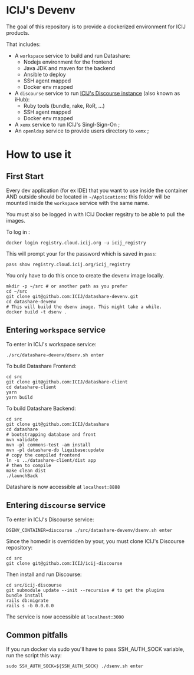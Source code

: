 # ICIJ's Devenv

The goal of this repository is to provide a dockerized environment for ICIJ products.

That includes:

* A `workspace` service to build and run Datashare:
  * Nodejs environment for the frontend
  * Java JDK and maven for the backend
  * Ansible to deploy
  * SSH agent mapped
  * Docker env mapped
* A `discourse` service to run [ICIJ's Discourse instance](https://github.com/icij/icij-discourse) (also known as iHub):
  * Ruby tools (bundle, rake, RoR, ...)
  * SSH agent mapped
  * Docker env mapped
* A `xemx` service to run ICIJ's Singl-Sign-On ;
* An `openldap` service to provide users directory to `xemx` ;

# How to use it

## First Start

Every dev application (for ex IDE) that you want to use inside the container
AND outside should be located in `~/Applications`: this folder will be mounted
inside the `workspace` service with the same name.

You must also be logged in with ICIJ Docker regsitry to be able to pull the images.

To log in :

```shell script
docker login registry.cloud.icij.org -u icij_registry
```

This will prompt your for the password which is saved in `pass`:

```shell script
pass show registry.cloud.icij.org/icij_registry
```

You only have to do this once to create the devenv image locally.

```shell script
mkdir -p ~/src # or another path as you prefer
cd ~/src
git clone git@github.com:ICIJ/datashare-devenv.git
cd datashare-devenv
# This will build the dsenv image. This might take a while.
docker build -t dsenv .
```

## Entering `workspace` service

To enter in ICIJ's workspace service:

```shell script
./src/datashare-devenv/dsenv.sh enter
```

To build Datashare Frontend:

```shell script
cd src
git clone git@github.com:ICIJ/datashare-client
cd datashare-client
yarn
yarn build
```

To build Datashare Backend:

```shell script
cd src
git clone git@github.com:ICIJ/datashare
cd datashare
# bootstrapping database and front
mvn validate
mvn -pl commons-test -am install
mvn -pl datashare-db liquibase:update
# copy the compiled frontend
ln -s ../datashare-client/dist app
# then to compile
make clean dist
./launchBack
```

Datashare is now accessible at `localhost:8888`

## Entering `discourse` service

To enter in ICIJ's Discourse service:

```shell script
DSENV_CONTAINER=discourse ./src/datashare-devenv/dsenv.sh enter
```

Since the homedir is overridden by your, you must clone ICIJ's Discourse
repository:

```shell script
cd src
git clone git@github.com:ICIJ/icij-discourse
```

Then install and run Discourse:

```shell script
cd src/icij-discourse
git submodule update --init --recursive # to get the plugins
bundle install
rails db:migrate
rails s -b 0.0.0.0
```

The service is now accessible at `localhost:3000`

## Common pitfalls

If you run docker via sudo you'll have to pass SSH_AUTH_SOCK variable, run the script this way:

```
sudo SSH_AUTH_SOCK=${SSH_AUTH_SOCK} ./dsenv.sh enter
